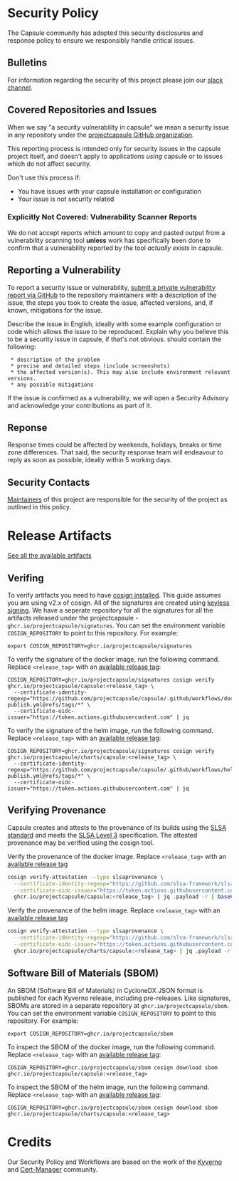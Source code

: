 # Security Policy

The Capsule community has adopted this security disclosures and response policy to ensure we responsibly handle critical issues.

## Bulletins

For information regarding the security of this project please join our [slack channel](https://kubernetes.slack.com/archives/C03GETTJQRL).


## Covered Repositories and Issues

When we say "a security vulnerability in capsule" we mean a security issue
in any repository under the [projectcapsule GitHub organization](https://github.com/projectcapsule/).

This reporting process is intended only for security issues in the capsule
project itself, and doesn't apply to applications _using_ capsule or to
issues which do not affect security.

Don't use this process if:

  * You have issues with your capsule installation or configuration
  * Your issue is not security related


### Explicitly Not Covered: Vulnerability Scanner Reports

We do not accept reports which amount to copy and pasted output from a vulnerability
scanning tool **unless** work has specifically been done to confirm that a vulnerability
reported by the tool _actually exists_ in capsule.

## Reporting a Vulnerability

To report a security issue or vulnerability, [submit a private vulnerability report via GitHub](https://github.com/projectcapsule/capsule/security/advisories/new) to the repository maintainers with a description of the issue, the steps you took to create the issue, affected versions, and, if known, mitigations for the issue.

Describe the issue in English, ideally with some example configuration or code which allows the issue to be reproduced. Explain why you believe this to be a security issue in capsule, if that's not obvious. should contain the following:

     * description of the problem
     * precise and detailed steps (include screenshots) 
     * the affected version(s). This may also include environment relevant versions.
     * any possible mitigations

If the issue is confirmed as a vulnerability, we will open a Security Advisory and acknowledge your contributions as part of it.

## Reponse

Response times could be affected by weekends, holidays, breaks or time zone differences. That said, the security response team will endeavour to reply as soon as possible, ideally within 5 working days.

## Security Contacts

[Maintainers](./github/maintainers.yaml) of this project are responsible for the security of the project as outlined in this policy.

# Release Artifacts

[See all the available artifacts](https://github.com/orgs/projectcapsule/packages?repo_name=capsule)

## Verifing

To verify artifacts you need to have [cosign installed](https://github.com/sigstore/cosign#installation). This guide assumes you are using v2.x of cosign. All of the signatures are created using [keyless signing](https://docs.sigstore.dev/verifying/verify/#keyless-verification-using-openid-connect). We have a seperate repository for all the signatures for all the artifacts released under the projectcapsule - `ghcr.io/projectcapsule/signatures`. You can set the environment variable `COSIGN_REPOSITORY` to point to this repository. For example:

    export COSIGN_REPOSITORY=ghcr.io/projectcapsule/signatures

To verify the signature of the docker image, run the following command. Replace `<release_tag>` with an [available release tag](https://github.com/projectcapsule/capsule/pkgs/container/capsule):

    COSIGN_REPOSITORY=ghcr.io/projectcapsule/signatures cosign verify ghcr.io/projectcapsule/capsule:<release_tag> \
      --certificate-identity-regexp="https://github.com/projectcapsule/capsule/.github/workflows/docker-publish.yml@refs/tags/*" \
      --certificate-oidc-issuer="https://token.actions.githubusercontent.com" | jq

To verify the signature of the helm image, run the following command. Replace `<release_tag>` with an [available release tag](https://github.com/projectcapsule/capsule/pkgs/container/charts%2Fcapsule):

    COSIGN_REPOSITORY=ghcr.io/projectcapsule/signatures cosign verify ghcr.io/projectcapsule/charts/capsule:<release_tag> \
      --certificate-identity-regexp="https://github.com/projectcapsule/capsule/.github/workflows/helm-publish.yml@refs/tags/*" \
      --certificate-oidc-issuer="https://token.actions.githubusercontent.com" | jq


## Verifying Provenance

Capsule creates and attests to the provenance of its builds using the [SLSA standard](https://slsa.dev/spec/v0.2/provenance) and meets the [SLSA Level 3](https://slsa.dev/spec/v0.1/levels) specification. The attested provenance may be verified using the cosign tool.

Verify the provenance of the docker image. Replace `<release_tag>` with an [available release tag](https://github.com/projectcapsule/capsule/pkgs/container/capsule)

```bash
cosign verify-attestation --type slsaprovenance \
  --certificate-identity-regexp="https://github.com/slsa-framework/slsa-github-generator/.github/workflows/generator_container_slsa3.yml@refs/tags/*" \
  --certificate-oidc-issuer="https://token.actions.githubusercontent.com" \
  ghcr.io/projectcapsule/capsule:<release_tag> | jq .payload -r | base64 --decode | jq
```

Verify the provenance of the helm image. Replace `<release_tag>` with an [available release tag](https://github.com/projectcapsule/capsule/pkgs/container/charts%2Fcapsule)

```bash
cosign verify-attestation --type slsaprovenance \
  --certificate-identity-regexp="https://github.com/slsa-framework/slsa-github-generator/.github/workflows/generator_container_slsa3.yml@refs/tags/*" \
  --certificate-oidc-issuer="https://token.actions.githubusercontent.com" \
  ghcr.io/projectcapsule/charts/capsule:<release_tag> | jq .payload -r | base64 --decode | jq
```

## Software Bill of Materials (SBOM)

An SBOM (Software Bill of Materials) in CycloneDX JSON format is published for each Kyverno release, including pre-releases. Like signatures, SBOMs are stored in a separate repository at `ghcr.io/projectcapsule/sbom`. You can set the environment variable `COSIGN_REPOSITORY` to point to this repository. For example:

    export COSIGN_REPOSITORY=ghcr.io/projectcapsule/sbom

To inspect the SBOM of the docker image, run the following command. Replace `<release_tag>` with an [available release tag](https://github.com/projectcapsule/capsule/pkgs/container/capsule):


    COSIGN_REPOSITORY=ghcr.io/projectcapsule/sbom cosign download sbom ghcr.io/projectcapsule/capsule:<release_tag>
    
To inspect the SBOM of the helm image, run the following command. Replace `<release_tag>` with an [available release tag](https://github.com/projectcapsule/capsule/pkgs/container/charts%2Fcapsule):

    COSIGN_REPOSITORY=ghcr.io/projectcapsule/sbom cosign download sbom ghcr.io/projectcapsule/charts/capsule:<release_tag>


# Credits

Our Security Policy and Workflows are based on the work of the [Kyverno](https://github.com/kyverno) and [Cert-Manager](https://github.com/cert-manager) community.
